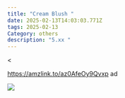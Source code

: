 ```yaml
---
title: "Cream Blush "
date: 2025-02-13T14:03:03.771Z
tags: 2025-02-13
Category: others
description: "5.xx "
---
```

<<!--StartFragment-->

https://amzlink.to/az0AfeOy9Qvxp ad

<!--EndFragment-->

![](https://m.media-amazon.com/images/I/811uGDDe5OL._SL1500_.jpg)

<!--EndFragment-->